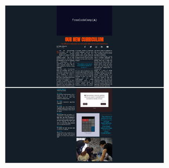 ![Magazine Page 1](/16_Learn_CSS_Grid_by_Building_a_Magazine/images/Magazine_page1.png)
![Magazine Page 2](/16_Learn_CSS_Grid_by_Building_a_Magazine/images/Magazine_page2.png)